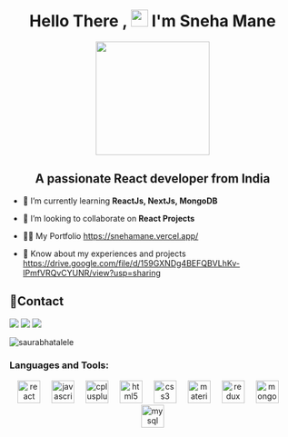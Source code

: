 <h1 align="center">Hello There , <img src="https://raw.githubusercontent.com/aemmadi/aemmadi/master/wave.gif" width="30px"> I'm Sneha Mane</h1>

<div align="center">
  <img height="200" src="https://camo.githubusercontent.com/0f2df9c6430300192232520a10bc3f09066cee3c6f1205da8490ac2b1d69d9e5/68747470733a2f2f6d69722d73332d63646e2d63662e626568616e63652e6e65742f70726f6a6563745f6d6f64756c65732f646973702f3630313031343131363737303437352e363036386265666634363430612e676966"  />
</div>


<h2 align="center">A passionate React developer from India</h2>

- 🌱 I’m currently learning **ReactJs, NextJs, MongoDB**

- 👯 I’m looking to collaborate on **React Projects**

- 👨‍💻 My Portfolio https://snehamane.vercel.app/


- 📄 Know about my experiences and projects https://drive.google.com/file/d/159GXNDg4BEFQBVLhKv-lPmfVRQvCYUNR/view?usp=sharing

  
## 📱Contact
<a href="mailto:snehamane2532@gmail.com"><img src="https://img.shields.io/badge/Gmail-D14836?style=for-the-badge&logo=gmail&logoColor=white"></a>
<a href="https://www.linkedin.com/in/sneha-mane-563b8a264/"><img src="https://img.shields.io/badge/LinkedIn-0077B5?style=for-the-badge&logo=linkedin&logoColor=white"></a>
<a href="https://github.com/SnehaYuvrajMane"><img src="https://img.shields.io/badge/GitHub-100000?style=for-the-badge&logo=github&logoColor=white"></a>

<p><img align="center" src="https://github-readme-stats.vercel.app/api/top-langs?username=saurabhatalele&show_icons=true&locale=en&layout=compact" alt="saurabhatalele" /></p>

<h3 align="left">Languages and Tools:</h3>
<div align="center">
  <img src="https://cdn.jsdelivr.net/gh/devicons/devicon/icons/react/react-original.svg" height="40" alt="react logo"  />
  <img width="12" />
  <img src="https://cdn.jsdelivr.net/gh/devicons/devicon/icons/javascript/javascript-original.svg" height="40" alt="javascript logo"  />
  <img width="12" />
  <img src="https://cdn.jsdelivr.net/gh/devicons/devicon/icons/cplusplus/cplusplus-original.svg" height="40" alt="cplusplus logo"  />
  <img width="12" />
  <img src="https://cdn.jsdelivr.net/gh/devicons/devicon/icons/html5/html5-original.svg" height="40" alt="html5 logo"  />
  <img width="12" />
  <img src="https://cdn.jsdelivr.net/gh/devicons/devicon/icons/css3/css3-original.svg" height="40" alt="css3 logo"  />
  <img width="12" />
  <img src="https://cdn.jsdelivr.net/gh/devicons/devicon/icons/materialui/materialui-original.svg" height="40" alt="materialui logo"  />
  <img width="12" />
  <img src="https://cdn.jsdelivr.net/gh/devicons/devicon/icons/redux/redux-original.svg" height="40" alt="redux logo"  />
  <img width="12" />
  <img src="https://cdn.jsdelivr.net/gh/devicons/devicon/icons/mongodb/mongodb-original.svg" height="40" alt="mongodb logo"  />
  <img width="12" />
  <img src="https://cdn.jsdelivr.net/gh/devicons/devicon/icons/mysql/mysql-original.svg" height="40" alt="mysql logo"  />
</div>





